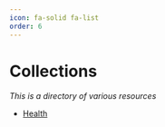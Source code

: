 ```yaml
---
icon: fa-solid fa-list
order: 6
---
```


# Collections
*This is a directory of various resources*

- [Health](../_resources/health.md)